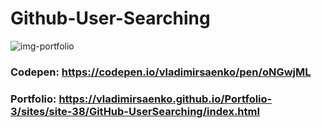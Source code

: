 # Github-User-Searching

![img-portfolio](https://user-images.githubusercontent.com/56477695/145707722-5984d070-536e-4988-b9b9-3731e41c462a.jpg)

### Codepen: https://codepen.io/vladimirsaenko/pen/oNGwjML

### Portfolio: https://vladimirsaenko.github.io/Portfolio-3/sites/site-38/GitHub-UserSearching/index.html
